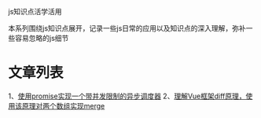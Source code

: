 js知识点活学活用

本系列围绕js知识点展开，记录一些js日常的应用以及知识点的深入理解，弥补一些容易忽略的js细节


# 文章列表
1、[使用promise实现一个带并发限制的异步调度器](https://github.com/apollojie/javascript/issues/4)
2、[理解Vue框架diff原理，使用该原理对两个数组实现merge](https://github.com/apollojie/javascript/issues/3)

